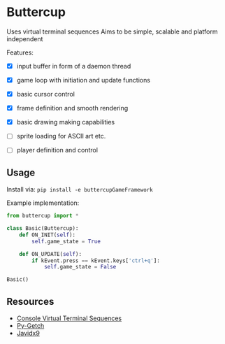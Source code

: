 Buttercup
===
Uses virtual terminal sequences
Aims to be simple, scalable and platform independent

Features:
+ [x] input buffer in form of a daemon thread
+ [x] game loop with initiation and update functions
+ [x] basic cursor control
+ [x] frame definition and smooth rendering
+ [x] basic drawing making capabilities

+ [ ] sprite loading for ASCII art etc.
+ [ ] player definition and control

Usage
---
Install via: `pip install -e buttercupGameFramework`

Example implementation:
```python
from buttercup import *

class Basic(Buttercup):
	def ON_INIT(self):
		self.game_state = True

	def ON_UPDATE(self):
		if kEvent.press == kEvent.keys['ctrl+q']:
			self.game_state = False

Basic()
```

Resources
---
+ [Console Virtual Terminal Sequences][def]
+ [Py-Getch][def2]
+ [Javidx9][def3]


[def]: https://learn.microsoft.com/en-us/windows/console/console-virtual-terminal-sequences
[def2]: https://github.com/joeyespo/py-getch
[def3]: https://github.com/OneLoneCoder/Javidx9/tree/master/ConsoleGameEngine
